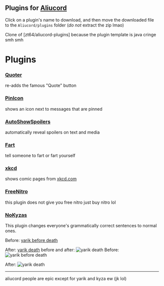 ## Plugins for [Aliucord](https://github.com/Aliucord)

Click on a plugin's name to download, and then move the downloaded file to the `Aliucord/plugins`
folder (*do not* extract the zip lmao)

Clone of [zt64/aliucord-plugins] because the plugin template is java cringe smh smh

# Plugins 

### [Quoter](https://github.com/ItzOnlyAnimal/AliuPlugins/raw/builds/Quoter.zip)
re-adds the famous "Quote" button

### [PinIcon](https://github.com/ItzOnlyAnimal/AliuPlugins/raw/builds/PinIcon.zip)
shows an icon next to messages that are pinned

### [AutoShowSpoilers](https://github.com/ItzOnlyAnimal/AliuPlugins/raw/builds/AutoShowSpoilers.zip)
automatically reveal spoilers on text and media

### [Fart](https://github.com/ItzOnlyAnimal/AliuPlugins/raw/builds/Fart.zip)
tell someone to fart or fart yourself

### [xkcd](https://github.com/ItzOnlyAnimal/AliuPlugins/raw/builds/xkcd.zip)
shows comic pages from [xkcd.com](https://xkcd.com)

### [FreeNitro](https://github.com/ItzOnlyAnimal/AliuPlugins/raw/builds/FreeNitro.zip)
this plugin does not give you free nitro just buy nitro lol

### [NoKyzas](https://github.com/ItzOnlyAnimal/AliuPlugins/raw/builds/NoKyzas.zip)
This plugin changes everyone's grammatically correct sentences to normal ones.

Before: [yarik before death](https://uploadi.ng/​‌​​‌‌‌‌​‌‌​​​​‌​​‌‌​‌​​​‌​​‌​​‌​‌​‌‌​​​​‌​​‌​​‌​‌‌‌​​​​​‌‌​​​‌​)

After: [yarik death](https://cdn.discordapp.com/attachments/811255667469582420/899040237718765568/Screenshot_20211016-165645.png)
before and after: ![yarik death](https://i.imgur.com/nZZL0se.png)
Before: ![yarik before death](https://i.imgur.com/G2kltrl.png)

After: ![yarik death](https://cdn.discordapp.com/attachments/811255667469582420/899040237718765568/Screenshot_20211016-165645.png)

---
aliucord people are epic except for yarik and kyza ew (jk lol)
